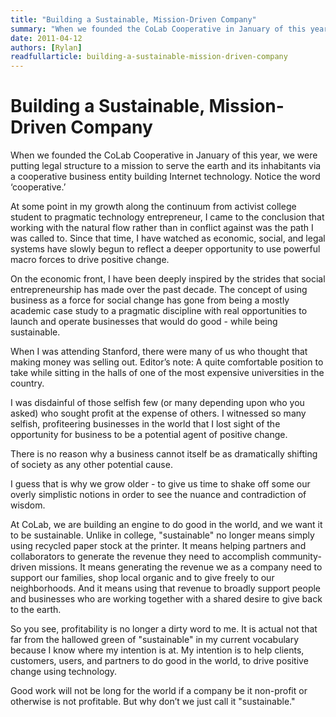 ```yaml
---
title: "Building a Sustainable, Mission-Driven Company"
summary: "When we founded the CoLab Cooperative in January of this year, we were putting legal structure to a mission to serve the earth and its inhabitants via a cooperative business entity building Internet technology."
date: 2011-04-12
authors: [Rylan]
readfullarticle: building-a-sustainable-mission-driven-company
---
```


# Building a Sustainable, Mission-Driven Company

When we founded the CoLab Cooperative in January of this year, we were putting legal structure to a mission to serve the earth and its inhabitants via a cooperative business entity building Internet technology.  Notice the word ‘cooperative.’

At some point in my growth along the continuum from activist college student to pragmatic technology entrepreneur, I came to the conclusion that working with the natural flow rather than in conflict against was the path I was called to.  Since that time, I have watched as economic, social, and legal systems have slowly begun to reflect a deeper opportunity to use powerful macro forces to drive positive change.

On the economic front, I have been deeply inspired by the strides that social entrepreneurship has made over the past decade.  The concept of using business as a force for social change has gone from being a mostly academic case study to a pragmatic discipline with real opportunities to launch and operate businesses that would do good - while being sustainable.

When I was attending Stanford, there were many of us who thought that making money was selling out.  Editor’s note: A quite comfortable position to take while sitting in the halls of one of the most expensive universities in the country.

I was disdainful of those selfish few (or many depending upon who you asked) who sought profit at the expense of others.  I witnessed so many selfish, profiteering businesses in the world that I lost sight of the opportunity for business to be a potential agent of positive change.

There is no reason why a business cannot itself be as dramatically shifting of society as any other potential cause.

I guess that is why we grow older - to give us time to shake off some our overly simplistic notions in order to see the nuance and contradiction of wisdom.

At CoLab, we are building an engine to do good in the world, and we want it to be sustainable.  Unlike in college, "sustainable" no longer means simply using recycled paper stock at the printer.  It means helping partners and collaborators to generate the revenue they need to accomplish community-driven missions.  It means generating the revenue we as a company need to support our families, shop local organic and to give freely to our neighborhoods.  And it means using that revenue to broadly support people and businesses who are working together with a shared desire to give back to the earth.

So you see, profitability is no longer a dirty word to me.  It is actual not that far from the hallowed green of "sustainable" in my current vocabulary because I know where my intention is at.  My intention is to help clients, customers, users, and partners to do good in the world, to drive positive change using technology.

Good work will not be long for the world if a company be it non-profit or otherwise is not profitable.  But why don’t we just call it "sustainable."
